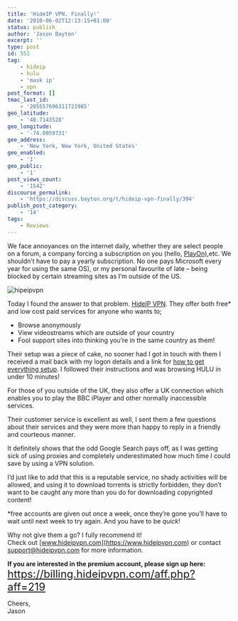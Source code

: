 ```yaml
---
title: 'HideIP VPN. Finally!'
date: '2010-06-02T12:13:15+01:00'
status: publish
author: 'Jason Bayton'
excerpt: ''
type: post
id: 552
tag:
    - hideip
    - hulu
    - 'mask ip'
    - vpn
post_format: []
tmac_last_id:
    - '205557696311721985'
geo_latitude:
    - '40.7143528'
geo_longitude:
    - '-74.0059731'
geo_address:
    - 'New York, New York, United States'
geo_enabled:
    - '1'
geo_public:
    - '1'
post_views_count:
    - '1542'
discourse_permalink:
    - 'https://discuss.bayton.org/t/hideip-vpn-finally/394'
publish_post_category:
    - '14'
tags:
    - Reviews
---
```

We face annoyances on the internet daily, whether they are select people on a forum, a company forcing a subscription on you (hello, [PlayOn)](https://www.playon.tv),etc. We shouldn’t have to pay a yearly subscription. No one pays Microsoft every year for using the same OS), or my personal favourite of late – being blocked by certain streaming sites as I’m outside of the US.

![hipeipvpn](https://cdn.bayton.org/uploads/2010/06/logo.png "logo")

Today I found the answer to that problem. [HideIP VPN](https://www.hideipvpn.com/). They offer both free\* and low cost paid services for anyone who wants to;

- Browse anonymously
- View videostreams which are outside of your country
- Fool support sites into thinking you’re in the same country as them!

Their setup was a piece of cake, no sooner had I got in touch with them I received a mail back with my logon details and a link for [how to get everything setup](https://www.hideipvpn.com/how-to-start-using-vpn/). I followed their instructions and was browsing HULU in under 10 minutes!

For those of you outside of the UK, they also offer a UK connection which enables you to play the BBC iPlayer and other normally inaccessible services.

Their customer service is excellent as well, I sent them a few questions about their services and they were more than happy to reply in a friendly and courteous manner.

It definitely shows that the odd Google Search pays off, as I was getting sick of using proxies and completely underestimated how much time I could save by using a VPN solution.

I’d just like to add that this is a reputable service, no shady activities will be allowed, and using it to download torrents is strictly forbidden, they don’t want to be caught any more than you do for downloading copyrighted content!

\*free accounts are given out once a week, once they’re gone you’ll have to wait until next week to try again. And you have to be *quick*!

Why not give them a go? I fully recommend it!  
Check out [www.hideipvpn.com](https://www.hideipvpn.com) or contact <support@hideipvpn.com> for more information.

**If you are interested in the premium account, please sign up here:  
<span style="font-size: 18pt;">[<span style="font-weight: normal;">https://billing.hideipvpn.com/aff.php?aff=219 </span>](https://billing.hideipvpn.com/aff.php?aff=219)</span>**

Cheers,  
Jason